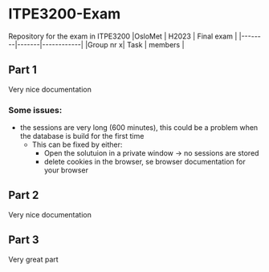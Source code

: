 # ITPE3200-Exam
Repository for the exam in ITPE3200
|OsloMet | H2023 | Final exam |
|--------|-------|------------|
|Group nr x| Task | members    |

## Part 1
Very nice documentation

### Some issues: 
 - the sessions are very long (600 minutes), this could be a problem when the database is build for the first time
 	- This can be fixed by either: 
		- Open the solutuion in a private window -> no sessions are stored
		- delete cookies in the browser, se browser documentation for your browser
## Part 2
Very nice documentation
## Part 3
Very great part
